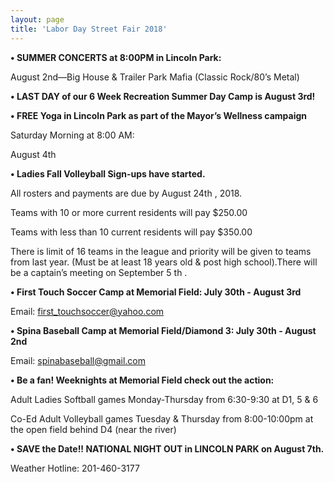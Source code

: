 ```yaml
---
layout: page
title: 'Labor Day Street Fair 2018'
---
```

 

**• SUMMER CONCERTS at 8:00PM in Lincoln Park:**

August 2nd—Big House & Trailer Park Mafia (Classic Rock/80’s Metal)

**• LAST DAY of our 6 Week Recreation Summer Day Camp is August 3rd!**

**• FREE Yoga in Lincoln Park as part of the Mayor’s Wellness campaign**

Saturday Morning at 8:00 AM:

August 4th

**• Ladies Fall Volleyball Sign-ups have started.**

All rosters and payments are due by August 24th , 2018.

Teams with 10 or more current residents will pay $250.00

Teams with less than 10 current residents will pay $350.00

There is limit of 16 teams in the league and priority will be given to teams from last year. (Must be at least 18 years old & post high school).There will be a captain’s meeting on September 5 th .

**• First Touch Soccer Camp at Memorial Field: July 30th - August 3rd**

Email: first_touchsoccer@yahoo.com

**• Spina Baseball Camp at Memorial Field/Diamond 3: July 30th - August 2nd**

Email: spinabaseball@gmail.com

**• Be a fan! Weeknights at Memorial Field check out the action:**

Adult Ladies Softball games Monday-Thursday from 6:30-9:30 at D1, 5 & 6

Co-Ed Adult Volleyball games Tuesday & Thursday from 8:00-10:00pm at the open field behind D4 (near the river)

**• SAVE the Date!! NATIONAL NIGHT OUT in LINCOLN PARK on August 7th.**

Weather Hotline: 201-460-3177

